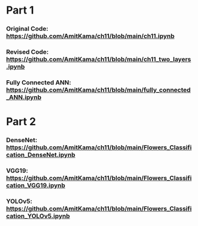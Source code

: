 # Part 1
### Original Code: https://github.com/AmitKama/ch11/blob/main/ch11.ipynb
### Revised Code: https://github.com/AmitKama/ch11/blob/main/ch11_two_layers.ipynb
### Fully Connected ANN: https://github.com/AmitKama/ch11/blob/main/fully_connected_ANN.ipynb

# Part 2
### DenseNet: https://github.com/AmitKama/ch11/blob/main/Flowers_Classification_DenseNet.ipynb
### VGG19: https://github.com/AmitKama/ch11/blob/main/Flowers_Classification_VGG19.ipynb
### YOLOv5: https://github.com/AmitKama/ch11/blob/main/Flowers_Classification_YOLOv5.ipynb

